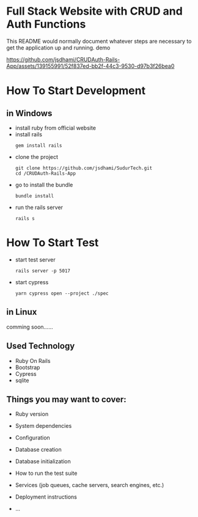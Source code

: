 # Full Stack Website with CRUD and Auth Functions
This README would normally document whatever steps are necessary to get the
application up and running.
demo



https://github.com/jsdhami/CRUDAuth-Rails-App/assets/139155991/52f837ed-bb2f-44c3-9530-d97b3f26bea0



# How To Start Development
## in Windows 
- install ruby from official website 
- install rails
  ```
  gem install rails
  ```
- clone the project
  ```
  git clone https://github.com/jsdhami/SudurTech.git
  cd /CRUDAuth-Rails-App
  ```
- go to  install the bundle 
  ```
  bundle install
  ```
- run the rails server
  ```
  rails s
  ```
# How To Start Test
- start test server
   ```
   rails server -p 5017
   ```
- start cypress
  ```
  yarn cypress open --project ./spec
  ```

## in Linux 

comming soon......



## Used Technology
- Ruby On Rails
- Bootstrap
- Cypress
- sqlite


## Things you may want to cover:

* Ruby version

* System dependencies

* Configuration

* Database creation

* Database initialization

* How to run the test suite

* Services (job queues, cache servers, search engines, etc.)

* Deployment instructions

* ...
